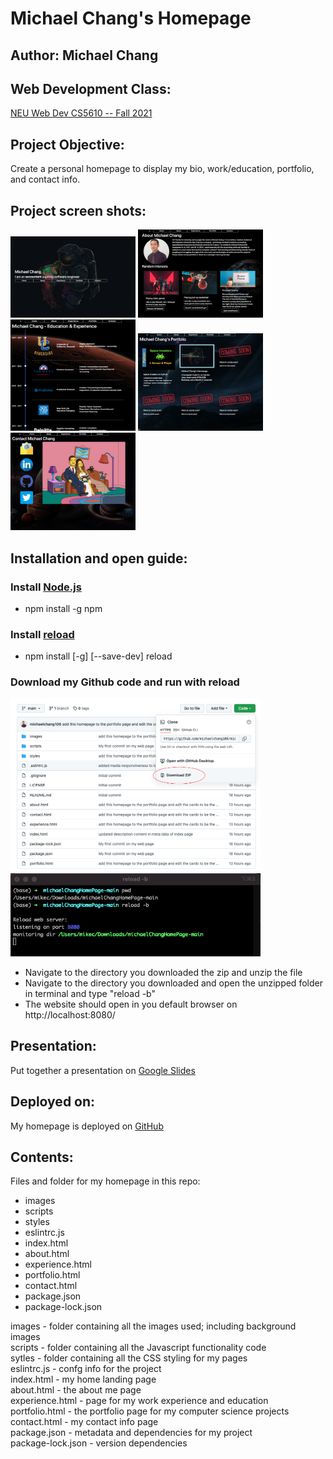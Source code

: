 # Michael Chang's Homepage

## Author: Michael Chang

## Web Development Class: 
[NEU Web Dev CS5610 -- Fall 2021](https://johnguerra.co/classes/webDevelopment_fall_2021/)

## Project Objective: 
Create a personal homepage to display my bio, work/education, portfolio, and contact info.

## Project screen shots:
<p float="left">
  <img src="https://raw.githubusercontent.com/michaelchang106/michaelChangHomePage/main/images/mc_homepage_landing.png" alt="homepage screenshot" width="200" height="auto">
  <img src="https://raw.githubusercontent.com/michaelchang106/michaelChangHomePage/main/images/mc_about_me_page.png" alt="about me screenshot" width="200" height="auto">
  <img src="https://raw.githubusercontent.com/michaelchang106/michaelChangHomePage/main/images/mc_experience_page.png" alt="experience screenshot" width="200" height="auto">
  <img src="https://raw.githubusercontent.com/michaelchang106/michaelChangHomePage/main/images/mc_portfolio_page.png" alt="portfolio screenshot" width="200" height="auto">
  <img src="https://raw.githubusercontent.com/michaelchang106/michaelChangHomePage/main/images/mc_contact_page.png" alt="contact screenshot" width="200" height="auto">
</p>

## Installation and open guide:

### Install [Node.js](https://docs.npmjs.com/downloading-and-installing-node-js-and-npm)

* npm install -g npm

### Install [reload](https://www.npmjs.com/package/reload)
* npm install [-g] [--save-dev] reload

### Download my Github code and run with reload

<p float="left">
  <img src="https://raw.githubusercontent.com/michaelchang106/michaelChangHomePage/main/images/download_github_code.png" alt="contact screenshot" width="400" height="auto">
  <img src="https://raw.githubusercontent.com/michaelchang106/michaelChangHomePage/main/images/reload_terminal.png" alt="contact screenshot" width="400" height="auto">
</p>

* Navigate to the directory you downloaded the zip and unzip the file
* Navigate to the directory you downloaded and open the unzipped folder in terminal and type "reload -b"
* The website should open in you default browser on http://localhost:8080/

<!--
### Demonstration: In [this](https://youtu.be/IE_rhDV3S2I) YouTube video I give a quick demeonstration of my website and some of its features.-->

## Presentation: 
Put together a presentation on [Google Slides](https://docs.google.com/presentation/d/1cP43tnNqBElpOA78YLprEI56y0eBUEhre6AsT7dmPtk/edit?usp=sharing)

## Deployed on: 
My homepage is deployed on [GitHub](https://michaelchang106.github.io/michaelChangHomePage/)

## Contents: 
Files and folder for my homepage in this repo:
* images 
* scripts
* styles
* eslintrc.js
* index.html
* about.html
* experience.html
* portfolio.html
* contact.html
* package.json
* package-lock.json

images - folder containing all the images used; including background images  
scripts - folder containing all the Javascript functionality code  
sytles - folder containing all the CSS styling for my pages  
eslintrc.js - confg info for the project  
index.html - my home landing page  
about.html - the about me page  
experience.html - page for my work experience and education  
portfolio.html - the portfolio page for my computer science projects  
contact.html - my contact info page  
package.json - metadata and dependencies for my project  
package-lock.json - version dependencies  
